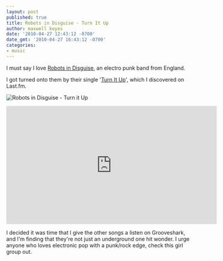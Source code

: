 ```yaml
---
layout: post
published: true
title: Robots in Disguise - Turn It Up
author: maxwell keyes
date: '2010-04-27 12:43:12 -0700'
date_gmt: '2010-04-27 16:43:12 -0700'
categories:
- music
---
```


I must say I love [Robots in Disguise](http://www.robotsindisguise.co.uk/), an
electro punk band from England.

I got turned onto them by their single '[Turn It
Up](http://www.robotsindisguise.co.uk/music/turn-it-up/)', which I discovered on
Last.fm.

![Robots in Disguise - Turn it Up]({{site.assets.url_prefix}}m/images/posts/robots-in-disguise-turn-it-up.jpg "Robots in Disguise - Turn It Up single cover")

<iframe width="560" height="315"
  src="https://www.youtube.com/embed/6H13RprHi3I?si=_f4TW34LtoBiYPZ7"
  title="YouTube video player" frameborder="0"
  allow="accelerometer; autoplay; clipboard-write; encrypted-media; gyroscope; picture-in-picture; web-share"
  allowfullscreen></iframe>

I decided it was time that I give the other songs a listen on Grooveshark, and
I'm finding that they're not just an underground one hit wonder. I urge anyone
who loves electronic pop with a punk/rock edge, check this girl group out.
